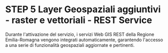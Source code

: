 # STEP 5 Layer Geospaziali aggiuntivi - raster e vettoriali - REST Service

Durante l'attivazione del servizio, i servizi Web GIS REST della Regione Emilia-Romagna vengono integrati automaticamente, garantendo l'accesso a una serie di funzionalità geospaziali aggiornate e pertinenti.
